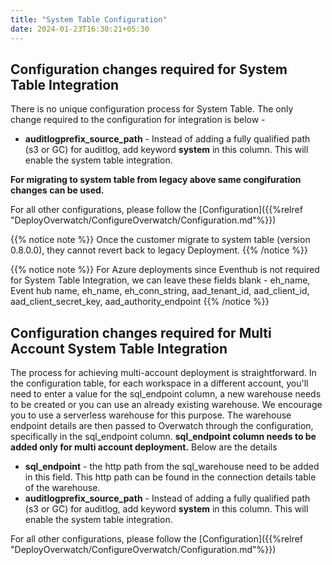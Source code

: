 ```yaml
---
title: "System Table Configuration"
date: 2024-01-23T16:30:21+05:30
---
```


## Configuration changes required for System Table Integration

There is no unique configuration process for System Table. The only change required to the configuration for integration
is below - 

* **auditlogprefix_source_path** - Instead of adding a fully qualified path (s3 or GC) for auditlog, 
add keyword **system** in this column. This will enable the system table integration.

**For migrating to system table from legacy above same congifuration changes can be used.**

For all other configurations, please follow the [Configuration]({{%relref "DeployOverwatch/ConfigureOverwatch/Configuration.md"%}})

{{% notice note %}}
Once the customer migrate to system table (version 0.8.0.0), they cannot revert back to legacy Deployment.
{{% /notice %}}


{{% notice note %}}
For Azure deployments since Eventhub is not required for System Table Integration, we can leave these 
fields blank - eh_name, Event hub name, eh_name, eh_conn_string, aad_tenant_id, aad_client_id, aad_client_secret_key, 
aad_authority_endpoint
{{% /notice %}}

## Configuration changes required for Multi Account System Table Integration
The process for achieving multi-account deployment is straightforward. In the configuration table, for each workspace 
in a different account, you'll need to enter a value for the sql_endpoint column, a new warehouse needs to be created 
or you can use an already existing warehouse. We encourage you to use a serverless warehouse for this purpose. 
The warehouse endpoint details are then passed to Overwatch through the configuration, specifically in the sql_endpoint 
column. **sql_endpoint column needs to be added only for multi account deployment.** 
Below are the details

* **sql_endpoint** - the http path from the sql_warehouse need to be added in this field. This http path can be found 
in the connection details table of the warehouse.
* **auditlogprefix_source_path** - Instead of adding a fully qualified path (s3 or GC) for auditlog,
add keyword **system** in this column. This will enable the system table integration.

For all other configurations, please follow the
[Configuration]({{%relref "DeployOverwatch/ConfigureOverwatch/Configuration.md"%}})